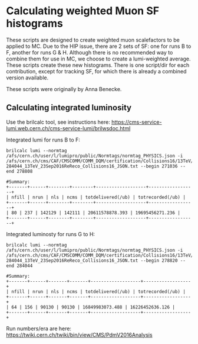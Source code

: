 # Calculating weighted Muon SF histograms

These scripts are designed to create weighted muon scalefactors to be applied to MC.
Due to the HIP issue, there are 2 sets of SF: one for runs B to F, another for runs G & H.
Although there is no recommended way to combine them for use in MC, we choose to create a lumi-weighted average.
These scripts create these new histograms.
There is one script/dir for each contribution, except for tracking SF, for which there is already a combined version available.

These scripts were originally by Anna Benecke.

## Calculating integrated luminosity

Use the brilcalc tool, see instructions here: https://cms-service-lumi.web.cern.ch/cms-service-lumi/brilwsdoc.html

Integrated lumi for runs B to F:

```
brilcalc lumi --normtag /afs/cern.ch/user/l/lumipro/public/Normtags/normtag_PHYSICS.json -i /afs/cern.ch/cms/CAF/CMSCOMM/COMM_DQM/certification/Collisions16/13TeV/ReReco/Final/Cert_271036-284044_13TeV_23Sep2016ReReco_Collisions16_JSON.txt --begin 271036 --end 278808

#Summary:
+-------+------+--------+--------+-------------------+------------------+
| nfill | nrun | nls | ncms | totdelivered(/ub) | totrecorded(/ub) |
+-------+------+--------+--------+-------------------+------------------+
| 80 | 237 | 142129 | 142111 | 20611578878.393 | 19695456271.236 |
+-------+------+--------+--------+-------------------+------------------+
```

Integrated luminosty for runs G to H:

```
brilcalc lumi --normtag /afs/cern.ch/user/l/lumipro/public/Normtags/normtag_PHYSICS.json -i /afs/cern.ch/cms/CAF/CMSCOMM/COMM_DQM/certification/Collisions16/13TeV/ReReco/Final/Cert_271036-284044_13TeV_23Sep2016ReReco_Collisions16_JSON.txt --begin 278820 --end 284044

#Summary:
+-------+------+-------+-------+-------------------+------------------+
| nfill | nrun | nls | ncms | totdelivered(/ub) | totrecorded(/ub) |
+-------+------+-------+-------+-------------------+------------------+
| 64 | 156 | 90130 | 90130 | 16849983073.488 | 16226452636.126 |
+-------+------+-------+-------+-------------------+------------------+
```

Run numbers/era are here: https://twiki.cern.ch/twiki/bin/view/CMS/PdmV2016Analysis
